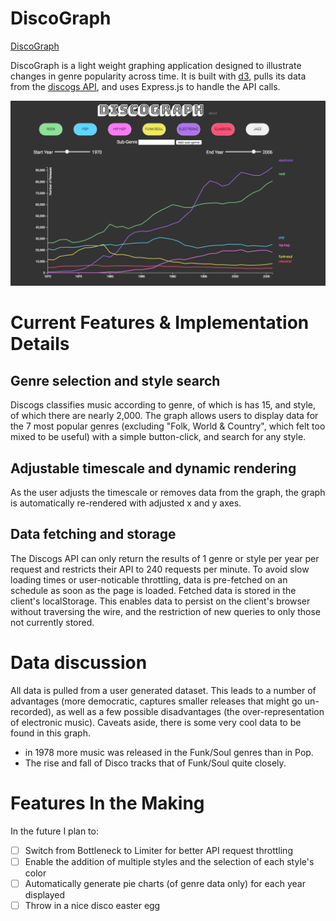 # DiscoGraph

<a href="https://discograph7.herokuapp.com/">DiscoGraph</a>

DiscoGraph is a light weight graphing application designed to illustrate changes in genre popularity across time.  It is built with <a href="d3js.org">d3</a>, pulls its data from the <a href="https://www.discogs.com/developers/">discogs API</a>, and uses Express.js to handle the API calls.

![DiscoGraph](discograph.png)

# Current Features & Implementation Details

## Genre selection and style search
Discogs classifies music according to genre, of which is has 15, and style, of which there are nearly 2,000.  The graph allows users to display data for the 7 most popular genres (excluding "Folk, World & Country", which felt too mixed to be useful) with a simple button-click, and search for any style.

## Adjustable timescale and dynamic rendering
As the user adjusts the timescale or removes data from the graph, the graph is automatically re-rendered with adjusted x and
y axes.  

## Data fetching and storage
The Discogs API can only return the results of 1 genre or style per year per request and restricts their API to 240 requests per minute.  To avoid slow loading times or user-noticable throttling, data is pre-fetched on an schedule as soon as the page is loaded.  Fetched data is stored in the client's localStorage.  This enables data to persist on the client's browser without traversing the wire, and the restriction of new queries to only those not currently stored.  

# Data discussion
All data is pulled from a user generated dataset.  This leads to a number of advantages (more democratic, captures smaller releases that might go un-recorded), as well as a few possible disadvantages (the over-representation of electronic music).  Caveats aside, there is some very cool data to be found in this graph.  
  * in 1978 more music was released in the Funk/Soul genres than in Pop.  
  * The rise and fall of Disco tracks that of Funk/Soul quite closely.  

# Features In the Making
In the future I plan to:
- [ ] Switch from Bottleneck to Limiter for better API request throttling
- [ ] Enable the addition of multiple styles and the selection of each style's color
- [ ] Automatically generate pie charts (of genre data only) for each year displayed
- [ ] Throw in a nice disco easter egg
